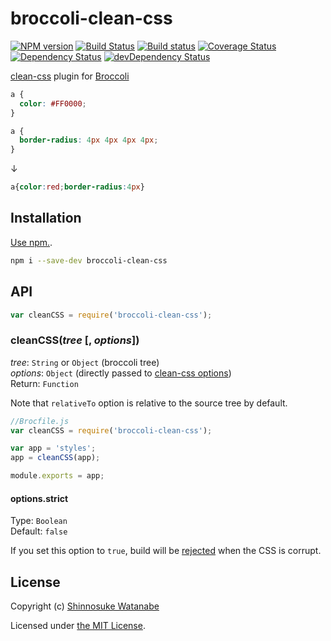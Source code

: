 # broccoli-clean-css

[![NPM version](https://img.shields.io/npm/v/broccoli-clean-css.svg?style=flat)](https://www.npmjs.com/package/broccoli-clean-css)
[![Build Status](https://travis-ci.org/shinnn/broccoli-clean-css.svg?branch=master)](https://travis-ci.org/shinnn/broccoli-clean-css)
[![Build status](https://ci.appveyor.com/api/projects/status/hxys0gltb6qpj0gm?svg=true)](https://ci.appveyor.com/project/ShinnosukeWatanabe/broccoli-clean-css)
[![Coverage Status](https://coveralls.io/repos/shinnn/broccoli-clean-css/badge.svg)](https://coveralls.io/r/shinnn/broccoli-clean-css)
[![Dependency Status](https://img.shields.io/david/shinnn/broccoli-clean-css.svg?style=flat&label=deps)](https://david-dm.org/shinnn/broccoli-clean-css)
[![devDependency Status](https://img.shields.io/david/dev/shinnn/broccoli-clean-css.svg?style=flat&label=devDeps)](https://david-dm.org/shinnn/broccoli-clean-css#info=devDependencies)

[clean-css](https://github.com/jakubpawlowicz/clean-css) plugin for [Broccoli](https://github.com/broccolijs/broccoli)

```css
a {
  color: #FF0000;
}

a {
  border-radius: 4px 4px 4px 4px;
}
```

↓

```css
a{color:red;border-radius:4px}
```

## Installation

[Use npm.](https://github.com/npm/npm#npm1----node-package-manager).

```sh
npm i --save-dev broccoli-clean-css
```

## API

```js
var cleanCSS = require('broccoli-clean-css');
```

### cleanCSS(*tree* [, *options*])

*tree*: `String` or `Object` (broccoli tree)  
*options*: `Object` (directly passed to [clean-css options](https://github.com/jakubpawlowicz/clean-css#how-to-use-clean-css-programmatically))  
Return: `Function`

Note that `relativeTo` option is relative to the source tree by default.

```javascript
//Brocfile.js
var cleanCSS = require('broccoli-clean-css');

var app = 'styles';
app = cleanCSS(app);

module.exports = app;
```

#### options.strict

Type: `Boolean`  
Default: `false`  

If you set this option to `true`, build will be [rejected](https://promisesaplus.com/#point-30) when the CSS is corrupt.

## License

Copyright (c) [Shinnosuke Watanabe](https://github.com/shinnn)

Licensed under [the MIT License](./LICENSE).
